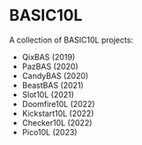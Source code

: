 # BASIC10L
A collection of BASIC10L projects:

- QixBAS (2019)
- PazBAS (2020)
- CandyBAS (2020)
- BeastBAS (2021)
- Slot10L (2021)
- Doomfire10L (2022)
- Kickstart10L (2022)
- Checker10L (2022)
- Pico10L (2023)
